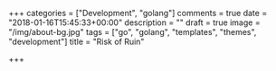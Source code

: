 +++
categories = ["Development", "golang"]
comments = true
date = "2018-01-16T15:45:33+00:00"
description = ""
draft = true
image = "/img/about-bg.jpg"
tags = ["go", "golang", "templates", "themes", "development"]
title = "Risk of Ruin"

+++
